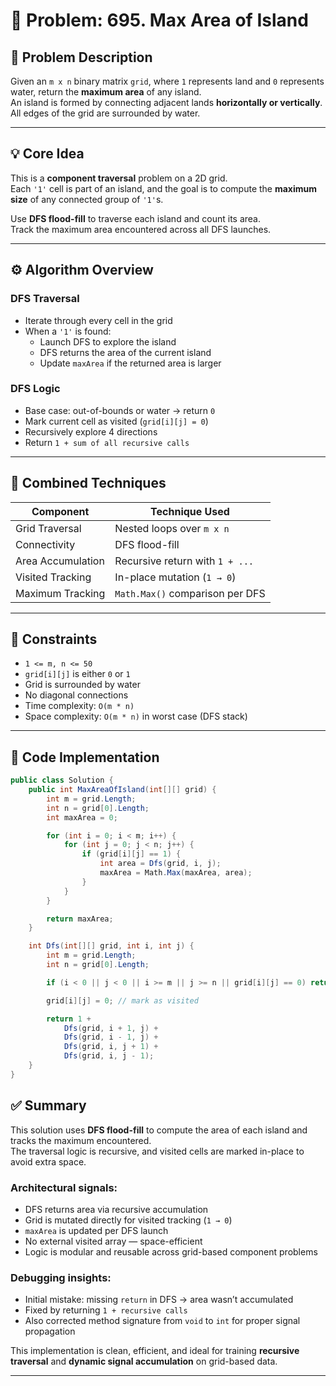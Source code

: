 # 📘 Problem: 695. Max Area of Island

## 🧩 Problem Description  
Given an `m x n` binary matrix `grid`, where `1` represents land and `0` represents water, return the **maximum area** of any island.  
An island is formed by connecting adjacent lands **horizontally or vertically**.  
All edges of the grid are surrounded by water.

---

## 💡 Core Idea  
This is a **component traversal** problem on a 2D grid.  
Each `'1'` cell is part of an island, and the goal is to compute the **maximum size** of any connected group of `'1'`s.

Use **DFS flood-fill** to traverse each island and count its area.  
Track the maximum area encountered across all DFS launches.

---

## ⚙️ Algorithm Overview

### DFS Traversal  
- Iterate through every cell in the grid  
- When a `'1'` is found:
  - Launch DFS to explore the island  
  - DFS returns the area of the current island  
  - Update `maxArea` if the returned area is larger

### DFS Logic  
- Base case: out-of-bounds or water → return `0`  
- Mark current cell as visited (`grid[i][j] = 0`)  
- Recursively explore 4 directions  
- Return `1 + sum of all recursive calls`

---

## 🧠 Combined Techniques

| Component           | Technique Used                  |
|--------------------|----------------------------------|
| Grid Traversal      | Nested loops over `m x n`        |
| Connectivity        | DFS flood-fill                   |
| Area Accumulation   | Recursive return with `1 + ...`  |
| Visited Tracking    | In-place mutation (`1 → 0`)      |
| Maximum Tracking    | `Math.Max()` comparison per DFS  |

---

## 🧪 Constraints

- `1 <= m, n <= 50`  
- `grid[i][j]` is either `0` or `1`  
- Grid is surrounded by water  
- No diagonal connections  
- Time complexity: `O(m * n)`  
- Space complexity: `O(m * n)` in worst case (DFS stack)

---

## 🧱 Code Implementation

```csharp
public class Solution {
    public int MaxAreaOfIsland(int[][] grid) {
        int m = grid.Length;
        int n = grid[0].Length;
        int maxArea = 0;

        for (int i = 0; i < m; i++) {
            for (int j = 0; j < n; j++) {
                if (grid[i][j] == 1) {
                    int area = Dfs(grid, i, j);
                    maxArea = Math.Max(maxArea, area);
                }
            }
        }

        return maxArea;
    }

    int Dfs(int[][] grid, int i, int j) {
        int m = grid.Length;
        int n = grid[0].Length;

        if (i < 0 || j < 0 || i >= m || j >= n || grid[i][j] == 0) return 0;

        grid[i][j] = 0; // mark as visited

        return 1 +
            Dfs(grid, i + 1, j) +
            Dfs(grid, i - 1, j) +
            Dfs(grid, i, j + 1) +
            Dfs(grid, i, j - 1);
    }
}
```

## ✅ Summary

This solution uses **DFS flood-fill** to compute the area of each island and tracks the maximum encountered.  
The traversal logic is recursive, and visited cells are marked in-place to avoid extra space.

### Architectural signals:
- DFS returns area via recursive accumulation  
- Grid is mutated directly for visited tracking (`1 → 0`)  
- `maxArea` is updated per DFS launch  
- No external visited array — space-efficient  
- Logic is modular and reusable across grid-based component problems

### Debugging insights:
- Initial mistake: missing `return` in DFS → area wasn’t accumulated  
- Fixed by returning `1 + recursive calls`  
- Also corrected method signature from `void` to `int` for proper signal propagation

This implementation is clean, efficient, and ideal for training **recursive traversal** and **dynamic signal accumulation** on grid-based data.


---
